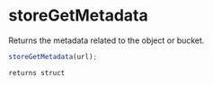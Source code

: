 # storeGetMetadata

 Returns the metadata related to the object or bucket.

```javascript
storeGetMetadata(url);
```

```javascript
returns struct
```
